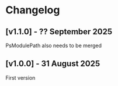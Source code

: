 # Changelog

## [v1.1.0] - ?? September 2025

PsModulePath also needs to be merged

## [v1.0.0] - 31 August 2025

First version
